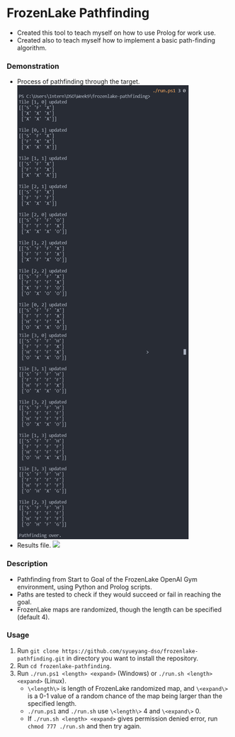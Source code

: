 # FrozenLake Pathfinding

* Created this tool to teach myself on how to use Prolog for work use.
* Created also to teach myself how to implement a basic path-finding algorithm.

### Demonstration
* Process of pathfinding through the target.
![](./others/pathfindingDemo.jpg)
* Results file.
![](./others/pathfindingResultsDemo.gif)

### Description
* Pathfinding from Start to Goal of the FrozenLake OpenAI Gym environment, using Python and Prolog scripts. 
* Paths are tested to check if they would succeed or fail in reaching the goal.
* FrozenLake maps are randomized, though the length can be specified (default 4).

### Usage
1. Run ```git clone https://github.com/syueyang-dso/frozenlake-pathfinding.git``` in directory you want to install the repository.
2. Run ```cd frozenlake-pathfinding```.
3. Run ```./run.ps1 <length> <expand>``` (Windows) or ```./run.sh <length> <expand>``` (Linux). 
    * ```\<length\>``` is length of FrozenLake randomized map, and ```\<expand\>``` is a 0-1 value of a random chance of the map being larger than the specified length. 
    * ```./run.ps1``` and ```./run.sh``` use ```\<length\>``` 4 and ```\<expand\>``` 0.
    * If ```./run.sh <length> <expand>``` gives permission denied error, run ```chmod 777 ./run.sh``` and then try again.
